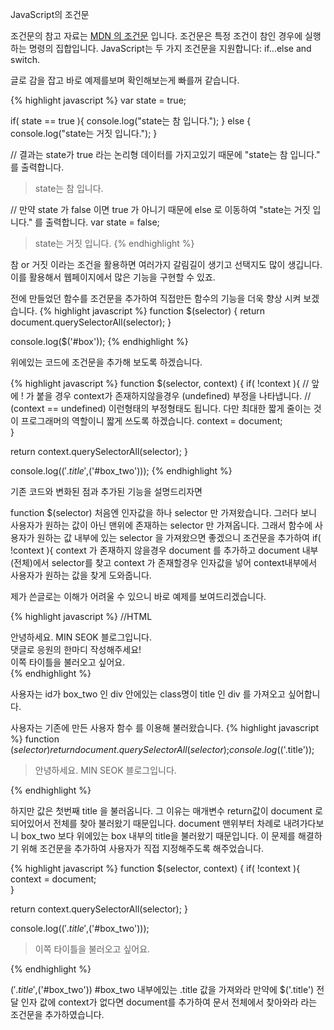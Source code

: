 JavaScript의 조건문

<div class="pro-txt">
조건문의 참고 자료는 <a href="https://developer.mozilla.org/ko/docs/Web/JavaScript/Guide/Control_flow_and_error_handling#%EC%A1%B0%EA%B1%B4%EB%AC%B8" target="_blank">MDN 의 조건문</a> 입니다.
조건문은 특정 조건이 참인 경우에 실행하는 명령의 집합입니다. JavaScript는 두 가지 조건문을 지원합니다: if...else and switch.
</div>

글로 감을 잡고 바로 예제를보며 확인해보는게 빠를꺼 같습니다.

{% highlight javascript %}
  var state = true;
  
  if( state == true ){
    console.log("state는 참 입니다.");
  } else {
    console.log("state는 거짓 입니다.");
  }
  
  // 결과는 state가 true 라는 논리형 데이터를 가지고있기 때문에 "state는 참 입니다." 를 출력합니다.
  > state는 참 입니다.
  
  // 만약 state 가 false 이면 true 가 아니기 때문에 else 로 이동하여 "state는 거짓 입니다." 를 출력합니다.
  var state = false;
  
  > state는 거짓 입니다.
{% endhighlight %}

참 or 거짓 이라는 조건을 활용하면 여러가지 갈림길이 생기고 선택지도 많이 생깁니다. 
이를 활용해서 웹페이지에서 많은 기능을 구현할 수 있죠.

전에 만들었던 함수를 조건문을 추가하여 직접만든 함수의 기능을 더욱 향상 시켜 보겠습니다.
{% highlight javascript %}
 function $(selector) {
   return document.querySelectorAll(selector);
 }
 
 console.log($('#box'));
{% endhighlight %}

위에있는 코드에 조건문을 추가해 보도록 하겠습니다.

{% highlight javascript %}
 function $(selector, context) {
   if( !context ){  // 앞에 ! 가 붙을 경우 context가 존재하지않을경우 (undefined) 부정을 나타냅니다.
   // (context == undefined) 이런형태의 부정형태도 됩니다. 다만 최대한 짧게 줄이는 것이 프로그래머의 역할이니 짧게 쓰도록 하겠습니다.
     context = document;   
   }
   
   return context.querySelectorAll(selector);
 }
 
 console.log($('.title',$('#box_two')));
{% endhighlight %}

기존 코드와 변화된 점과 추가된 기능을 설명드리자면

function $(selector) 처음엔 인자값을 하나 selector 만 가져왔습니다. 
그러다 보니 사용자가 원하는 값이 아닌 맨위에 존재하는 selector 만 가져옵니다.
그래서 함수에 사용자가 원하는 값 내부에 있는 selector 을 가져왔으면 좋겠으니
조건문을 추가하여 
if( !context ){ context 가 존재하지 않을경우 document 를 추가하고 document 내부(전체)에서 selector를 찾고
context 가 존재할경우 인자값을 넣어 context내부에서 사용자가 원하는 값을 찾게 도와줍니다.

제가 쓴글로는 이해가 어려울 수 있으니 바로 예제를 보여드리겠습니다.

{% highlight javascript %}
  //HTML
  <div id="box">
    <div class="title">안녕하세요. MIN SEOK 블로그입니다.</div>
    <span>댓글로 응원의 한마디 작성해주세요!</span>
  </div>
  <div id="box_two">
    <div class="title">이쪽 타이틀을 불러오고 싶어요.</div>
  </div>
{% endhighlight %} 

사용자는 id가 box_two 인 div 안에있는 class명이 title 인 div 를 가져오고 싶어합니다.

사용자는 기존에 만든 사용자 함수 를 이용해 불러왔습니다.
{% highlight javascript %}
 function $(selector) {
   return document.querySelectorAll(selector);
 }
 console.log($('.title'));
 > <div class="title">안녕하세요. MIN SEOK 블로그입니다.</div>
{% endhighlight %}

하지만 값은 첫번째 title 을 불러옵니다. 
그 이유는 매개변수 return값이 document 로 되어있어서 전체를 찾아 불러왔기 때문입니다.
document 맨위부터 차례로 내려가다보니 box_two 보다 위에있는 box 내부의 title을 불러왔기 때문입니다.
이 문제를 해결하기 위해 조건문을 추가하여 사용자가 직접 지정해주도록 해주었습니다.

{% highlight javascript %}
 function $(selector, context) {
   if( !context ){
     context = document;   
   }
   
   return context.querySelectorAll(selector);
 }
 
 console.log($('.title',$('#box_two')));
 
 > <div class="title">이쪽 타이틀을 불러오고 싶어요.</div> 
{% endhighlight %}

$('.title',$('#box_two')) #box_two 내부에있는 .title 값을 가져와라 
만약에 $('.title') 전달 인자 값에 context가 없다면 document를 추가하여 문서 전체에서 찾아와라
라는 조건문을 추가하였습니다.
